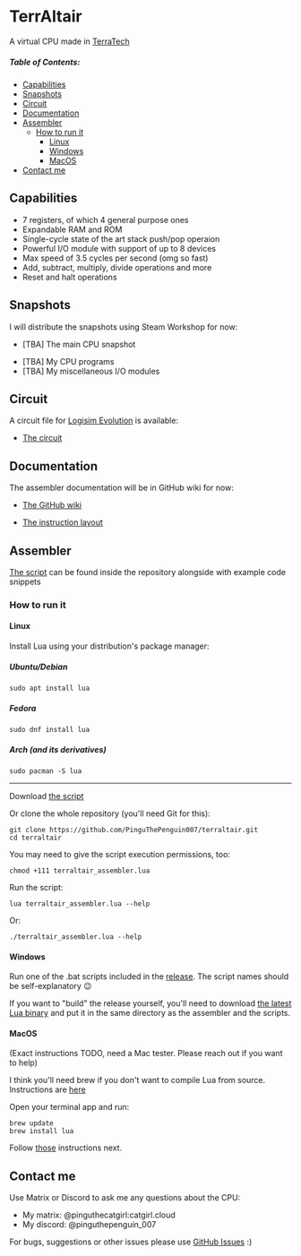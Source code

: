 # TerrAltair
A virtual CPU made in [TerraTech](https://store.steampowered.com/app/285920/TerraTech)

##### Table of Contents:
- [Capabilities](#capabilities)
- [Snapshots](#snapshots)
- [Circuit](#circuit)
- [Documentation](#documentation)
- [Assembler](#assembler)
  - [How to run it](#how-to-run-it)
    - [Linux](#linux)
    - [Windows](#windows)
    - [MacOS](#macos)
- [Contact me](#contact-me)
## Capabilities
- 7 registers, of which 4 general purpose ones
- Expandable RAM and ROM
- Single-cycle state of the art stack push/pop operaion
- Powerful I/O module with support of up to 8 devices
- Max speed of 3.5 cycles per second (omg so fast)
- Add, subtract, multiply, divide operations and more
- Reset and halt operations
## Snapshots
I will distribute the snapshots using Steam Workshop for now:

* [TBA] The main CPU snapshot
- [TBA] My CPU programs
- [TBA] My miscellaneous I/O modules
## Circuit
A circuit file for [Logisim Evolution](https://github.com/logisim-evolution/logisim-evolution) is available:
- [The circuit](https://github.com/PinguThePenguin007/terraltair/blob/main/TerrAltair.circ)
## Documentation
The assembler documentation will be in GitHub wiki for now:
* [The GitHub wiki](https://github.com/PinguThePenguin007/terraltair/wiki)

* [The instruction layout](https://github.com/PinguThePenguin007/terraltair/blob/main/TerrAltair%20instruction%20layout.txt)

## Assembler
[The script](https://github.com/PinguThePenguin007/terraltair/blob/main/terraltair_assembler.lua) can be found inside the repository alongside with example code snippets
### How to run it
#### Linux
Install Lua using your distribution's package manager:
##### Ubuntu/Debian
```
sudo apt install lua
```
##### Fedora
```
sudo dnf install lua
```
##### Arch (and its derivatives)
```
sudo pacman -S lua
```
--- 
<a name="linux-and-macos-instructions"></a>
Download [the script](https://github.com/PinguThePenguin007/terraltair/blob/main/terraltair_assembler.lua)

Or clone the whole repository (you'll need Git for this):
```
git clone https://github.com/PinguThePenguin007/terraltair.git
cd terraltair
```
You may need to give the script execution permissions, too:
```
chmod +111 terraltair_assembler.lua
```
Run the script:
```
lua terraltair_assembler.lua --help
```
Or:
```
./terraltair_assembler.lua --help
```

#### Windows

Run one of the .bat scripts included in the [release](https://github.com/PinguThePenguin007/terraltair/releases). The script names should be self-explanatory 😉

If you want to "build" the release yourself, you'll need to download [the latest Lua binary](https://luabinaries.sourceforge.net/download.html) and put it in the same directory as the assembler and the scripts.

#### MacOS
(Exact instructions TODO, need a Mac tester. Please reach out if you want to help)

I think you'll need brew if you don't want to compile Lua from source. Instructions are [here](https://brew.sh/)

Open your terminal app and run:

```
brew update
brew install lua
```
Follow [those](#linux-and-macos-instructions) instructions next. 


## Contact me
Use Matrix or Discord to ask me any questions about the CPU:
- My matrix:  @pinguthecatgirl:catgirl.cloud
- My discord: @pinguthepenguin_007

For bugs, suggestions or other issues please use [GitHub Issues](https://github.com/PinguThePenguin007/terraltair/issues) :)
